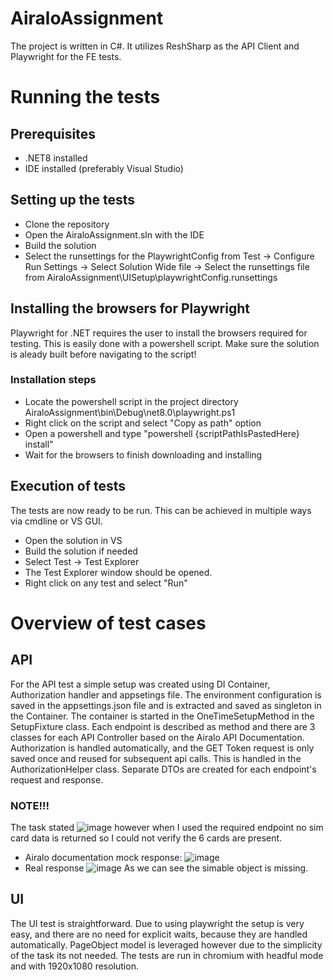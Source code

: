 # AiraloAssignment
The project is written in C#. It utilizes ReshSharp as the API Client and Playwright for the FE tests.

# Running the tests
## Prerequisites
- .NET8 installed
- IDE installed (preferably Visual Studio)

## Setting up the tests
- Clone the repository
- Open the AiraloAssignment.sln with the IDE
- Build the solution
- Select the runsettings for the PlaywrightConfig from Test -> Configure Run Settings -> Select Solution Wide file -> Select the runsettings file from AiraloAssignment\UISetup\playwrightConfig.runsettings

## Installing the browsers for Playwright
Playwright for .NET requires the user to install the browsers required for testing. This is easily done with a powershell script. Make sure the solution is aleady built before navigating to the script!
### Installation steps
- Locate the powershell script in the project directory AiraloAssignment\bin\Debug\net8.0\playwright.ps1
- Right click on the script and select "Copy as path" option
- Open a powershell and type "powershell {scriptPathIsPastedHere} install"
- Wait for the browsers to finish downloading and installing

## Execution of tests
The tests are now ready to be run. This can be achieved in multiple ways via cmdline or VS GUI.
- Open the solution in VS
- Build the solution if needed
- Select Test -> Test Explorer
- The Test Explorer window should be opened.
- Right click on any test and select "Run"

# Overview of test cases
## API
For the API test a simple setup was created using DI Container, Authorization handler and appsetings file. The environment configuration is saved in the appsettings.json file and is extracted and saved as singleton in the Container. The container is started in the OneTimeSetupMethod in the SetupFixture class. Each endpoint is described as method and there are 3 classes for each API Controller based on the Airalo API Documentation. Authorization is handled automatically, and the GET Token request is only saved once and reused for subsequent api calls. This is handled in the AuthorizationHelper class. Separate DTOs are created for each endpoint's request and response.

### NOTE!!!
The task stated ![image](https://github.com/user-attachments/assets/cc848c65-ba3a-4541-979a-d153e12ca810) however when I used the required endpoint no sim card data is returned so I could not verify the 6 cards are present.
- Airalo documentation mock response: ![image](https://github.com/user-attachments/assets/851461a6-cc1f-4905-83fb-47e23e80a7af)
- Real response ![image](https://github.com/user-attachments/assets/ebf46c34-1b4c-4759-a3a7-159f6f48f049)
As we can see the simable object is missing.

## UI 
The UI test is straightforward. Due to using playwright the setup is very easy, and there are no need for explicit waits, because they are handled automatically. PageObject model is leveraged however due to the simplicity of the task its not needed. The tests are run in chromium with headful mode and with 1920x1080 resolution.
